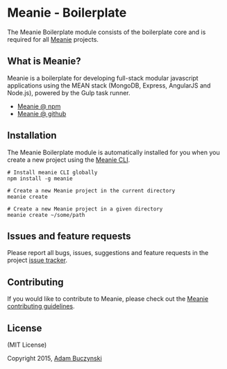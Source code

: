 # Meanie - Boilerplate
The Meanie Boilerplate module consists of the boilerplate core and is required for all [Meanie](https://github.com/meanie/meanie) projects.

## What is Meanie?
Meanie is a boilerplate for developing full-stack modular javascript applications using the MEAN stack (MongoDB, Express, AngularJS and Node.js), powered by the Gulp task runner.

* [Meanie @ npm](https://www.npmjs.com/package/meanie)
* [Meanie @ github](https://github.com/meanie/meanie)

## Installation
The Meanie Boilerplate module is automatically installed for you when you create a new project using the [Meanie CLI](https://www.npmjs.com/package/meanie).

```shell
# Install meanie CLI globally
npm install -g meanie

# Create a new Meanie project in the current directory
meanie create

# Create a new Meanie project in a given directory
meanie create ~/some/path
```

## Issues and feature requests
Please report all bugs, issues, suggestions and feature requests in the project [issue tracker](https://github.com/meanie/meanie-boilerplate/issues).

## Contributing
If you would like to contribute to Meanie, please check out the [Meanie contributing guidelines](https://github.com/meanie/meanie/blob/master/CONTRIBUTING.md).

## License
(MIT License)

Copyright 2015, [Adam Buczynski](http://adambuczynski.com)
